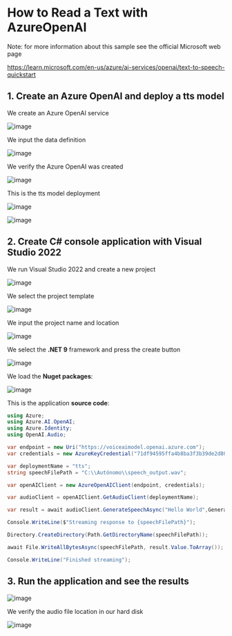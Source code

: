# How to Read a Text with AzureOpenAI

Note: for more information about this sample see the official Microsoft web page

https://learn.microsoft.com/en-us/azure/ai-services/openai/text-to-speech-quickstart

## 1. Create an Azure OpenAI and deploy a tts model

We create an Azure OpenAI service

![image](https://github.com/user-attachments/assets/9ada8093-bcac-427b-acf1-e68519ff7e09)

We input the data definition

![image](https://github.com/user-attachments/assets/4c7629cb-7e08-44f3-afd0-42ca8e7033b8)

We verify the Azure OpenAI was created

![image](https://github.com/user-attachments/assets/a4dd9743-d547-463e-b5f7-32cbd7758289)

This is the tts model deployment

![image](https://github.com/user-attachments/assets/0314d263-9294-4daa-9a74-147fdb5ff324)

![image](https://github.com/user-attachments/assets/e2d78e86-fe43-4a8f-b018-9c0cedc6527e)

## 2. Create C# console application with Visual Studio 2022

We run Visual Studio 2022 and create a new project

![image](https://github.com/user-attachments/assets/a4e3849e-8648-4e9c-b78f-aa2474cf2665)

We select the project template

![image](https://github.com/user-attachments/assets/37af0b2b-8f65-483b-9a8d-78f160ef5fda)

We input the project name and location

![image](https://github.com/user-attachments/assets/c2ff9857-00e3-42ad-bbda-390f7da8cdb7)

We select the **.NET 9** framework and press the create button

![image](https://github.com/user-attachments/assets/68303c1b-9a83-462b-ae19-3fb52d229dd1)

We load the **Nuget packages**:

![image](https://github.com/user-attachments/assets/5c4d9bac-ec01-40ee-a6fe-9571cd4a6cc2)

This is the application **source code**:

```csharp
using Azure;
using Azure.AI.OpenAI;
using Azure.Identity;
using OpenAI.Audio;

var endpoint = new Uri("https://voiceaimodel.openai.azure.com");
var credentials = new AzureKeyCredential("71df94595ffa4b8ba3f3b39de2d80ae9");

var deploymentName = "tts";
string speechFilePath = "C:\\Autónomo\\speech_output.wav";

var openAIClient = new AzureOpenAIClient(endpoint, credentials);

var audioClient = openAIClient.GetAudioClient(deploymentName);

var result = await audioClient.GenerateSpeechAsync("Hello World",GeneratedSpeechVoice.Echo);

Console.WriteLine($"Streaming response to {speechFilePath}");

Directory.CreateDirectory(Path.GetDirectoryName(speechFilePath));

await File.WriteAllBytesAsync(speechFilePath, result.Value.ToArray());

Console.WriteLine("Finished streaming");
```

## 3. Run the application and see the results

![image](https://github.com/user-attachments/assets/f077281d-b2f7-40c9-94e6-69798fb83597)

We verify the audio file location in our hard disk

![image](https://github.com/user-attachments/assets/4e0bd094-28a3-404d-a7b3-8bb5b136e8fa)
